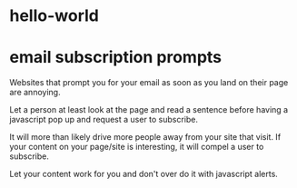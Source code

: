 # hello-world
# email subscription prompts

Websites that prompt you for your email as soon as you land on their page are annoying.  

Let a person at least look at the page and read a sentence before having a javascript pop up and request a user to subscribe.  

It will more than likely drive more people away from your site that visit.  If your content on your page/site is interesting, it will compel a user to subscribe.  

Let your content work for you and don't over do it with javascript alerts.
